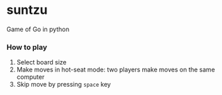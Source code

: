 # suntzu

Game of Go in python

### How to play
1. Select board size
2. Make moves in hot-seat mode: two players make moves on the same computer
3. Skip move by pressing `space` key